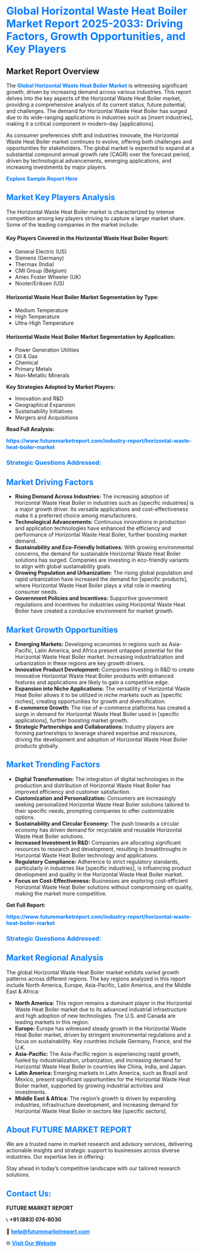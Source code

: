 <h1 style="color: #007BFF;">Global Horizontal Waste Heat Boiler Market Report 2025-2033: Driving Factors, Growth Opportunities, and Key Players</h1>

<section id="overview">
<h2>Market Report Overview</h2>
<p>The <a href="https://www.futuremarketreport.com/industry-report/horizontal-waste-heat-boiler-market" style="color: #007BFF; text-decoration: none;"><strong>Global Horizontal Waste Heat Boiler Market</strong></a> is witnessing significant growth, driven by increasing demand across various industries. This report delves into the key aspects of the Horizontal Waste Heat Boiler market, providing a comprehensive analysis of its current status, future potential, and challenges. The demand for Horizontal Waste Heat Boiler has surged due to its wide-ranging applications in industries such as [insert industries], making it a critical component in modern-day [applications].</p>
<p>As consumer preferences shift and industries innovate, the Horizontal Waste Heat Boiler market continues to evolve, offering both challenges and opportunities for stakeholders. The global market is expected to expand at a substantial compound annual growth rate (CAGR) over the forecast period, driven by technological advancements, emerging applications, and increasing investments by major players.</p>
</section>

<section id="overview">
<p><a href="https://www.futuremarketreport.com/request-sample/reportId=54060" style="color: #007BFF; text-decoration: none;"><strong>Explore Sample Report Here</strong></a></p>
</section>

<section id="key-players">
<h2 style="color: #007BFF;">Market Key Players Analysis</h2>
<p>The Horizontal Waste Heat Boiler market is characterized by intense competition among key players striving to capture a larger market share. Some of the leading companies in the market include:</p>
<h4>Key Players Covered in the Horizontal Waste Heat Boiler Report:</h4>
<ul><li>General Electric (US)</li><li>Siemens (Germany)</li><li>Thermax (India)</li><li>CMI Group (Belgium)</li><li>Amec Foster Wheeler (UK)</li><li>Nooter/Eriksen (US)</li></ul>
<h4>Horizontal Waste Heat Boiler Market Segmentation by Type:</h4>
<ul><li>Medium Temperature</li><li>High Temperature</li><li>Ultra-High Temperature</li></ul>

<h4>Horizontal Waste Heat Boiler Market Segmentation by Application:</h4>
<ul><li>Power Generation Utilities</li><li>Oil &amp; Gas</li><li>Chemical</li><li>Primary Metals</li><li>Non-Metallic Minerals</li></ul>
<p><strong>Key Strategies Adopted by Market Players:</strong></p>
<ul>
<li>Innovation and R&D</li>
<li>Geographical Expansion</li>
<li>Sustainability Initiatives</li>
<li>Mergers and Acquisitions</li>
</ul>
</section>

<section>
<p><strong>Read Full Analysis: </strong></p><a href="https://www.futuremarketreport.com/industry-report/horizontal-waste-heat-boiler-market" style="color: #007BFF; text-decoration: none;"><strong>https://www.futuremarketreport.com/industry-report/horizontal-waste-heat-boiler-market</strong></a>
<h3 style="color: #007BFF;">Strategic Questions Addressed:</h3>
</section>

<section id="driving-factors">
<h2 style="color: #007BFF;">Market Driving Factors</h2>
<ul>
<li><strong>Rising Demand Across Industries:</strong> The increasing adoption of Horizontal Waste Heat Boiler in industries such as [specific industries] is a major growth driver. Its versatile applications and cost-effectiveness make it a preferred choice among manufacturers.</li>
<li><strong>Technological Advancements:</strong> Continuous innovations in production and application technologies have enhanced the efficiency and performance of Horizontal Waste Heat Boiler, further boosting market demand.</li>
<li><strong>Sustainability and Eco-Friendly Initiatives:</strong> With growing environmental concerns, the demand for sustainable Horizontal Waste Heat Boiler solutions has surged. Companies are investing in eco-friendly variants to align with global sustainability goals.</li>
<li><strong>Growing Population and Urbanization:</strong> The rising global population and rapid urbanization have increased the demand for [specific products], where Horizontal Waste Heat Boiler plays a vital role in meeting consumer needs.</li>
<li><strong>Government Policies and Incentives:</strong> Supportive government regulations and incentives for industries using Horizontal Waste Heat Boiler have created a conducive environment for market growth.</li>
</ul>
</section>

<section id="growth-opportunities">
<h2 style="color: #007BFF;">Market Growth Opportunities</h2>
<ul>
<li><strong>Emerging Markets:</strong> Developing economies in regions such as Asia-Pacific, Latin America, and Africa present untapped potential for the Horizontal Waste Heat Boiler market. Increasing industrialization and urbanization in these regions are key growth drivers.</li>
<li><strong>Innovative Product Development:</strong> Companies investing in R&D to create innovative Horizontal Waste Heat Boiler products with enhanced features and applications are likely to gain a competitive edge.</li>
<li><strong>Expansion into Niche Applications:</strong> The versatility of Horizontal Waste Heat Boiler allows it to be utilized in niche markets such as [specific niches], creating opportunities for growth and diversification.</li>
<li><strong>E-commerce Growth:</strong> The rise of e-commerce platforms has created a surge in demand for Horizontal Waste Heat Boiler used in [specific applications], further boosting market growth.</li>
<li><strong>Strategic Partnerships and Collaborations:</strong> Industry players are forming partnerships to leverage shared expertise and resources, driving the development and adoption of Horizontal Waste Heat Boiler products globally.</li>
</ul>
</section>

<section id="trending-factors">
<h2 style="color: #007BFF;">Market Trending Factors</h2>
<ul>
<li><strong>Digital Transformation:</strong> The integration of digital technologies in the production and distribution of Horizontal Waste Heat Boiler has improved efficiency and customer satisfaction.</li>
<li><strong>Customization and Personalization:</strong> Consumers are increasingly seeking personalized Horizontal Waste Heat Boiler solutions tailored to their specific needs, prompting companies to offer customizable options.</li>
<li><strong>Sustainability and Circular Economy:</strong> The push towards a circular economy has driven demand for recyclable and reusable Horizontal Waste Heat Boiler solutions.</li>
<li><strong>Increased Investment in R&D:</strong> Companies are allocating significant resources to research and development, resulting in breakthroughs in Horizontal Waste Heat Boiler technology and applications.</li>
<li><strong>Regulatory Compliance:</strong> Adherence to strict regulatory standards, particularly in industries like [specific industries], is influencing product development and quality in the Horizontal Waste Heat Boiler market.</li>
<li><strong>Focus on Cost-Effectiveness:</strong> Businesses are exploring cost-efficient Horizontal Waste Heat Boiler solutions without compromising on quality, making the market more competitive.</li>
</ul>
</section>

<section>
<p><strong>Get Full Report: </strong></p><a href="https://www.futuremarketreport.com/industry-report/horizontal-waste-heat-boiler-market" style="color: #007BFF; text-decoration: none;"><strong>https://www.futuremarketreport.com/industry-report/horizontal-waste-heat-boiler-market</strong></a>
<h3 style="color: #007BFF;">Strategic Questions Addressed:</h3>
</section>


<section id="regional-analysis">
<h2 style="color: #007BFF;">Market Regional Analysis</h2>
<p>The global Horizontal Waste Heat Boiler market exhibits varied growth patterns across different regions. The key regions analyzed in this report include North America, Europe, Asia-Pacific, Latin America, and the Middle East & Africa:</p>
<ul>
<li><strong>North America:</strong> This region remains a dominant player in the Horizontal Waste Heat Boiler market due to its advanced industrial infrastructure and high adoption of new technologies. The U.S. and Canada are leading markets in this region.</li>
<li><strong>Europe:</strong> Europe has witnessed steady growth in the Horizontal Waste Heat Boiler market, driven by stringent environmental regulations and a focus on sustainability. Key countries include Germany, France, and the U.K.</li>
<li><strong>Asia-Pacific:</strong> The Asia-Pacific region is experiencing rapid growth, fueled by industrialization, urbanization, and increasing demand for Horizontal Waste Heat Boiler in countries like China, India, and Japan.</li>
<li><strong>Latin America:</strong> Emerging markets in Latin America, such as Brazil and Mexico, present significant opportunities for the Horizontal Waste Heat Boiler market, supported by growing industrial activities and investments.</li>
<li><strong>Middle East & Africa:</strong> The region’s growth is driven by expanding industries, infrastructure development, and increasing demand for Horizontal Waste Heat Boiler in sectors like [specific sectors].</li>
</ul>
</section>

<footer>
<h2 style="color: #007BFF;">About FUTURE MARKET REPORT</h2>
<p>We are a trusted name in market research and advisory services, delivering actionable insights and strategic support to businesses across diverse industries. Our expertise lies in offering:</p>

<p>Stay ahead in today’s competitive landscape with our tailored research solutions.</p>

<h2 style="color: #007BFF;">Contact Us:</h2>
<p><strong>FUTURE MARKET REPORT</strong></p>
<p>📞 <strong>+91 (883) 074-8030</strong></p>
<p>📧 <strong><a href="mailto:help@futuremarketreport.com" style="color: #007BFF;">help@futuremarketreport.com</a></strong></p>
<p>🌐 <strong><a href="https://www.futuremarketreport.com/" style="color: #007BFF;">Visit Our Website</a></strong></p>
</footer>